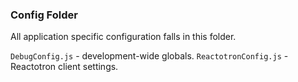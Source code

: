 ### Config Folder
All application specific configuration falls in this folder.

`DebugConfig.js` - development-wide globals.
`ReactotronConfig.js` - Reactotron client settings.
